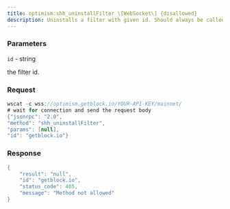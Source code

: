 ```yaml
---
title: optimism:shh_uninstallFilter \[WebSocket\] {disallowed}
description: Uninstalls a filter with given id. Should always be called when watch isno longer needed.Additonally Filters timeout when they aren’t requested withshh_getFilterChanges for a period of time.
---
```


### Parameters


`id` - string

the filter id.

### Request

``` java
wscat -c wss://optimism.getblock.io/YOUR-API-KEY/mainnet/ 
# wait for connection and send the request body 
{"jsonrpc": "2.0",
"method": "shh_uninstallFilter",
"params": [null],
"id": "getblock.io"}
```

###  Response

``` java
{
    "result": "null",
    "id": "getblock.io",
    "status_code": 405,
    "message": "Method not allowed"
}
```


